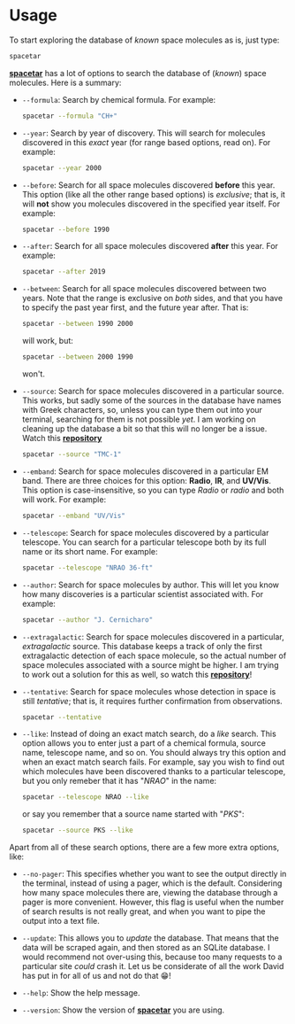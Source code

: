 # Usage

To start exploring the database of *known* space molecules as is, just type:

```bash
spacetar
```

[**spacetar**][spacetar] has a lot of options to search the database of (*known*) space molecules. Here is a summary:

[spacetar]: https://github.com/astrogewgaw/spacetar

* `--formula`: Search by chemical formula. For example:

    ```bash
    spacetar --formula "CH+"
    ```

* `--year`: Search by year of discovery. This will search for molecules discovered in this *exact* year (for range based options, read on). For example:

    ```bash
    spacetar --year 2000
    ```

* `--before`: Search for all space molecules discovered **before** this year. This option (like all the other range based options) is *exclusive*; that is, it will **not** show you molecules discovered in the specified year itself. For example:

    ```bash
    spacetar --before 1990
    ```

* `--after`: Search for all space molecules discovered **after** this year. For example:

    ```bash
    spacetar --after 2019
    ```

* `--between`: Search for all space molecules discovered between two years. Note that the range is exclusive on *both* sides, and that you have to specify the past year first, and the future year after. That is:

    ```bash
    spacetar --between 1990 2000
    ```

    will work, but:

    ```bash
    spacetar --between 2000 1990
    ```

    won't.

* `--source`: Search for space molecules discovered in a particular source. This works, but sadly some of the sources in the database have names with Greek characters, so, unless you can type them out into your terminal, searching for them is not possible *yet*. I am working on cleaning up the database a bit so that this will no longer be a issue. Watch this [**repository**][spacetar]

    ```bash
    spacetar --source "TMC-1"
    ```

* `--emband`: Search for space molecules discovered in a particular EM band. There are three choices for this option: **Radio**, **IR**, and **UV/Vis**. This option is case-insensitive, so you can type *Radio* or *radio* and both will work. For example:

    ```bash
    spacetar --emband "UV/Vis"
    ```

* `--telescope`: Search for space molecules discovered by a particular telescope. You can search for a particular telescope both by its full name or its short name. For example:

    ```bash
    spacetar --telescope "NRAO 36-ft"
    ```

* `--author`: Search for space molecules by author. This will let you know how many discoveries is a particular scientist associated with. For example:

    ```bash
    spacetar --author "J. Cernicharo"
    ```

* `--extragalactic`: Search for space molecules discovered in a particular, *extragalactic* source. This database keeps a track of only the first extragalactic detection of each space molecule, so the actual number of space molecules associated with a source might be higher. I am trying to work out a solution for this as well, so watch this [**repository**][spacetar]!

* `--tentative`: Search for space molecules whose detection in space is still *tentative*; that is, it requires further confirmation from observations.

    ```bash
    spacetar --tentative
    ```

* `--like`: Instead of doing an exact match search, do a *like* search. This option allows you to enter just a part of a chemical formula, source name, telescope name, and so on. You should always try this option and when an exact match search fails. For example, say you wish to find out which molecules have been discovered thanks to a particular telescope, but you only remeber that it has "*NRAO*" in the name:

    ```bash
    spacetar --telescope NRAO --like
    ```

    or say you remember that a source name started with "*PKS*":

    ```bash
    spacetar --source PKS --like
    ```

Apart from all of these search options, there are a few more extra options, like:

* `--no-pager`: This specifies whether you want to see the output directly in the terminal, instead of using a pager, which is the default. Considering how many space molecules there are, viewing the database through a pager is more convenient. However, this flag is useful when the number of search results is not really great, and when you want to pipe the output into a text file.

* `--update`: This allows you to *update* the database. That means that the data will be scraped again, and then stored as an SQLite database. I would recommend not over-using this, because too many requests to a particular site *could* crash it. Let us be considerate of all the work David has put in for all of us and not do that :grin:!

* `--help`: Show the help message.

* `--version`: Show the version of [**spacetar**][spacetar] you are using.

[spacetar]: https://github.com/astrogewgaw/spacetar
